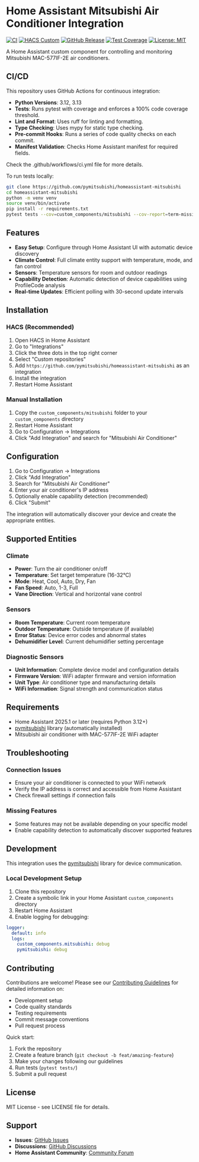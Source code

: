 # Home Assistant Mitsubishi Air Conditioner Integration

[![CI](https://github.com/pymitsubishi/homeassistant-mitsubishi/workflows/CI/badge.svg?branch=main)](https://github.com/pymitsubishi/homeassistant-mitsubishi/actions)
[![HACS Custom](https://img.shields.io/badge/HACS-Custom-41BDF5.svg)](https://github.com/hacs/integration)
[![GitHub Release](https://img.shields.io/github/release/pymitsubishi/homeassistant-mitsubishi.svg)](https://github.com/pymitsubishi/homeassistant-mitsubishi/releases)
[![Test Coverage](https://img.shields.io/badge/coverage-100%25-brightgreen)](https://github.com/pymitsubishi/homeassistant-mitsubishi)
[![License: MIT](https://img.shields.io/badge/License-MIT-yellow.svg)](https://opensource.org/licenses/MIT)

A Home Assistant custom component for controlling and monitoring Mitsubishi MAC-577IF-2E air conditioners.

## CI/CD

This repository uses GitHub Actions for continuous integration:

- **Python Versions**: 3.12, 3.13
- **Tests**: Runs pytest with coverage and enforces a 100% code coverage threshold.
- **Lint and Format**: Uses ruff for linting and formatting.
- **Type Checking**: Uses mypy for static type checking.
- **Pre-commit Hooks**: Runs a series of code quality checks on each commit.
- **Manifest Validation**: Checks Home Assistant manifest for required fields.

Check the .github/workflows/ci.yml file for more details.

To run tests locally:

```bash
git clone https://github.com/pymitsubishi/homeassistant-mitsubishi
cd homeassistant-mitsubishi
python -m venv venv
source venv/bin/activate
pip install -r requirements.txt
pytest tests --cov=custom_components/mitsubishi --cov-report=term-missing -v
```

## Features

- **Easy Setup**: Configure through Home Assistant UI with automatic device discovery
- **Climate Control**: Full climate entity support with temperature, mode, and fan control
- **Sensors**: Temperature sensors for room and outdoor readings
- **Capability Detection**: Automatic detection of device capabilities using ProfileCode analysis
- **Real-time Updates**: Efficient polling with 30-second update intervals

## Installation

### HACS (Recommended)

1. Open HACS in Home Assistant
2. Go to "Integrations"
3. Click the three dots in the top right corner
4. Select "Custom repositories"
5. Add `https://github.com/pymitsubishi/homeassistant-mitsubishi` as an integration
6. Install the integration
7. Restart Home Assistant

### Manual Installation

1. Copy the `custom_components/mitsubishi` folder to your `custom_components` directory
2. Restart Home Assistant
3. Go to Configuration → Integrations
4. Click "Add Integration" and search for "Mitsubishi Air Conditioner"

## Configuration

1. Go to Configuration → Integrations
2. Click "Add Integration"
3. Search for "Mitsubishi Air Conditioner"
4. Enter your air conditioner's IP address
5. Optionally enable capability detection (recommended)
6. Click "Submit"

The integration will automatically discover your device and create the appropriate entities.

## Supported Entities

### Climate
- **Power**: Turn the air conditioner on/off
- **Temperature**: Set target temperature (16-32°C)
- **Mode**: Heat, Cool, Auto, Dry, Fan
- **Fan Speed**: Auto, 1-3, Full
- **Vane Direction**: Vertical and horizontal vane control

### Sensors
- **Room Temperature**: Current room temperature
- **Outdoor Temperature**: Outside temperature (if available)
- **Error Status**: Device error codes and abnormal states
- **Dehumidifier Level**: Current dehumidifier setting percentage

### Diagnostic Sensors
- **Unit Information**: Complete device model and configuration details
- **Firmware Version**: WiFi adapter firmware and version information
- **Unit Type**: Air conditioner type and manufacturing details
- **WiFi Information**: Signal strength and communication status

## Requirements

- Home Assistant 2025.1 or later (requires Python 3.12+)
- [pymitsubishi](https://pypi.org/project/pymitsubishi/) library (automatically installed)
- Mitsubishi air conditioner with MAC-577IF-2E WiFi adapter

## Troubleshooting

### Connection Issues
- Ensure your air conditioner is connected to your WiFi network
- Verify the IP address is correct and accessible from Home Assistant
- Check firewall settings if connection fails

### Missing Features
- Some features may not be available depending on your specific model
- Enable capability detection to automatically discover supported features

## Development

This integration uses the [pymitsubishi](https://github.com/pymitsubishi/pymitsubishi) library for device communication.

### Local Development Setup

1. Clone this repository
2. Create a symbolic link in your Home Assistant `custom_components` directory
3. Restart Home Assistant
4. Enable logging for debugging:

```yaml
logger:
  default: info
  logs:
    custom_components.mitsubishi: debug
    pymitsubishi: debug
```

## Contributing

Contributions are welcome! Please see our [Contributing Guidelines](CONTRIBUTING.md) for detailed information on:

- Development setup
- Code quality standards
- Testing requirements
- Commit message conventions
- Pull request process

Quick start:
1. Fork the repository
2. Create a feature branch (`git checkout -b feat/amazing-feature`)
3. Make your changes following our guidelines
4. Run tests (`pytest tests/`)
5. Submit a pull request

## License

MIT License - see LICENSE file for details.

## Support

- **Issues**: [GitHub Issues](https://github.com/pymitsubishi/homeassistant-mitsubishi/issues)
- **Discussions**: [GitHub Discussions](https://github.com/pymitsubishi/homeassistant-mitsubishi/discussions)
- **Home Assistant Community**: [Community Forum](https://community.home-assistant.io/)
